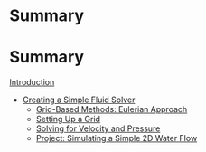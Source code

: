 # Summary

# Summary

[Introduction](README.md)

<!--
- [Chapter 1: Getting Started with Fluid Simulations]()
    - [What is Fluid Simulation?]()
    - [Tools and Software Needed]()
    - [Setting Up Your Environment]()
    - [First Project: Simulating Water Flow in a Pipe]()

- [Chapter 2: Basic Concepts and Equations]()
    - [Understanding Fluids: Liquids and Gases]()
    - [Key Properties: Density, Pressure, and Velocity]()
    - [Introduction to the Navier-Stokes Equations]()
    - [Project: Simulating a Droplet Falling into a Still Water Surface]()
-->
- [Creating a Simple Fluid Solver](Eulerian%20Fluid%20in%202D.md)
    - [Grid-Based Methods: Eulerian Approach]()
    - [Setting Up a Grid]()
    - [Solving for Velocity and Pressure]()
    - [Project: Simulating a Simple 2D Water Flow]()
<!--
- [Chapter 4: Adding Forces and Boundaries]()
    - [Introducing External Forces: Gravity and Wind]()
    - [Handling Boundaries: Walls and Obstacles]()
    - [Project: Simulating Water Flow Around an Obstacle]()

- [Chapter 5: Advanced Techniques in 2D]()
    - [Smoothed Particle Hydrodynamics (SPH)]()
    - [Adding Surface Tension]()
    - [Project: Simulating Bubbles in Water]()

- [Chapter 6: Moving to 3D Simulations]()
    - [Extending 2D Methods to 3D]()
    - [Handling the Additional Complexity]()
    - [Project: Simulating a 3D Waterfall]()

- [Chapter 7: Visualizing Fluid Simulations]()
    - [Rendering Techniques]()
    - [Coloring and Shading Fluids]()
    - [Project: Creating a Realistic Water Animation]()

- [Chapter 8: Optimizing Your Simulations]()
    - [Improving Performance]()
    - [Reducing Computational Costs]()
    - [Project: Real-Time Fluid Simulation for Games]()

- [Chapter 9: Final Project and Applications]()
    - [Putting It All Together]()
    - [Comprehensive Final Project: Simulating a Real-World Scenario (e.g., Flooding Simulation)]()
    - [Other Applications: Engineering, Visual Effects, and More]()

[Conclusion](CONCLUSION.md)
-->
